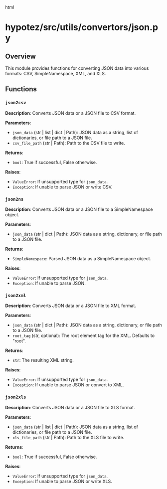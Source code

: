 html
<h1>hypotez/src/utils/convertors/json.py</h1>

<h2>Overview</h2>
<p>This module provides functions for converting JSON data into various formats: CSV, SimpleNamespace, XML, and XLS.</p>

<h2>Functions</h2>

<h3><code>json2csv</code></h3>

<p><strong>Description</strong>: Converts JSON data or a JSON file to CSV format.</p>

<p><strong>Parameters</strong>:</p>
<ul>
  <li><code>json_data</code> (str | list | dict | Path): JSON data as a string, list of dictionaries, or file path to a JSON file.  </li>
  <li><code>csv_file_path</code> (str | Path): Path to the CSV file to write.</li>
</ul>

<p><strong>Returns</strong>:</p>
<ul>
  <li><code>bool</code>: True if successful, False otherwise.</li>
</ul>

<p><strong>Raises</strong>:</p>
<ul>
  <li><code>ValueError</code>: If unsupported type for <code>json_data</code>.</li>
  <li><code>Exception</code>: If unable to parse JSON or write CSV.</li>
</ul>


<h3><code>json2ns</code></h3>

<p><strong>Description</strong>: Converts JSON data or a JSON file to a SimpleNamespace object.</p>

<p><strong>Parameters</strong>:</p>
<ul>
  <li><code>json_data</code> (str | dict | Path): JSON data as a string, dictionary, or file path to a JSON file.</li>
</ul>

<p><strong>Returns</strong>:</p>
<ul>
  <li><code>SimpleNamespace</code>: Parsed JSON data as a SimpleNamespace object.</li>
</ul>

<p><strong>Raises</strong>:</p>
<ul>
  <li><code>ValueError</code>: If unsupported type for <code>json_data</code>.</li>
  <li><code>Exception</code>: If unable to parse JSON.</li>
</ul>


<h3><code>json2xml</code></h3>

<p><strong>Description</strong>: Converts JSON data or a JSON file to XML format.</p>

<p><strong>Parameters</strong>:</p>
<ul>
  <li><code>json_data</code> (str | dict | Path): JSON data as a string, dictionary, or file path to a JSON file.</li>
  <li><code>root_tag</code> (str, optional): The root element tag for the XML. Defaults to "root".</li>
</ul>

<p><strong>Returns</strong>:</p>
<ul>
  <li><code>str</code>: The resulting XML string.</li>
</ul>

<p><strong>Raises</strong>:</p>
<ul>
  <li><code>ValueError</code>: If unsupported type for <code>json_data</code>.</li>
  <li><code>Exception</code>: If unable to parse JSON or convert to XML.</li>
</ul>



<h3><code>json2xls</code></h3>

<p><strong>Description</strong>: Converts JSON data or a JSON file to XLS format.</p>

<p><strong>Parameters</strong>:</p>
<ul>
  <li><code>json_data</code> (str | list | dict | Path): JSON data as a string, list of dictionaries, or file path to a JSON file.</li>
  <li><code>xls_file_path</code> (str | Path): Path to the XLS file to write.</li>
</ul>

<p><strong>Returns</strong>:</p>
<ul>
  <li><code>bool</code>: True if successful, False otherwise.</li>
</ul>

<p><strong>Raises</strong>:</p>
<ul>
  <li><code>ValueError</code>: If unsupported type for <code>json_data</code>.</li>
  <li><code>Exception</code>: If unable to parse JSON or write XLS.</li>
</ul>